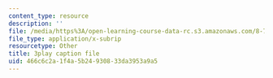 ```yaml
---
content_type: resource
description: ''
file: /media/https%3A/open-learning-course-data-rc.s3.amazonaws.com/8-701-introduction-to-nuclear-and-particle-physics-fall-2020/466c6c2a1f4a5b24930833da3953a9a5_2YpdnHLvsyw.vtt
file_type: application/x-subrip
resourcetype: Other
title: 3play caption file
uid: 466c6c2a-1f4a-5b24-9308-33da3953a9a5
---
```

